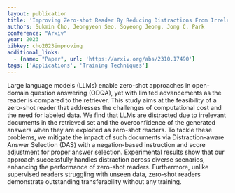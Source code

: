```yaml
---
layout: publication
title: 'Improving Zero-shot Reader By Reducing Distractions From Irrelevant Documents In Open-domain Question Answering'
authors: Sukmin Cho, Jeongyeon Seo, Soyeong Jeong, Jong C. Park
conference: "Arxiv"
year: 2023
bibkey: cho2023improving
additional_links:
  - {name: "Paper", url: 'https://arxiv.org/abs/2310.17490'}
tags: ['Applications', 'Training Techniques']
---
```

Large language models (LLMs) enable zero-shot approaches in open-domain
question answering (ODQA), yet with limited advancements as the reader is
compared to the retriever. This study aims at the feasibility of a zero-shot
reader that addresses the challenges of computational cost and the need for
labeled data. We find that LLMs are distracted due to irrelevant documents in
the retrieved set and the overconfidence of the generated answers when they are
exploited as zero-shot readers. To tackle these problems, we mitigate the
impact of such documents via Distraction-aware Answer Selection (DAS) with a
negation-based instruction and score adjustment for proper answer selection.
Experimental results show that our approach successfully handles distraction
across diverse scenarios, enhancing the performance of zero-shot readers.
Furthermore, unlike supervised readers struggling with unseen data, zero-shot
readers demonstrate outstanding transferability without any training.
